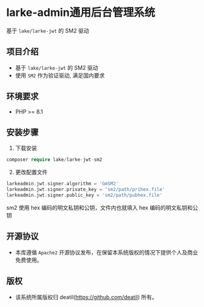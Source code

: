 # larke-admin通用后台管理系统

基于 `lake/larke-jwt` 的 SM2 驱动


## 项目介绍

*  基于 `lake/larke-jwt` 的 SM2 驱动
*  使用 `SM2` 作为验证驱动, 满足国内要求


## 环境要求

 - PHP >= 8.1


## 安装步骤

1. 下载安装

```php
composer require lake/larke-jwt-sm2
```

2. 更改配置文件

```php
larkeadmin.jwt.signer.algorithm = 'GmSM2'
larkeadmin.jwt.signer.private_key = 'sm2/path/prihex.file'
larkeadmin.jwt.signer.public_key = 'sm2/path/pubhex.file'
```

sm2 使用 hex 编码的明文私钥和公钥，文件内也就填入 hex 编码的明文私钥和公钥


## 开源协议

*  本库遵循 `Apache2` 开源协议发布，在保留本系统版权的情况下提供个人及商业免费使用。 


## 版权

*  该系统所属版权归 deatil(https://github.com/deatil) 所有。
